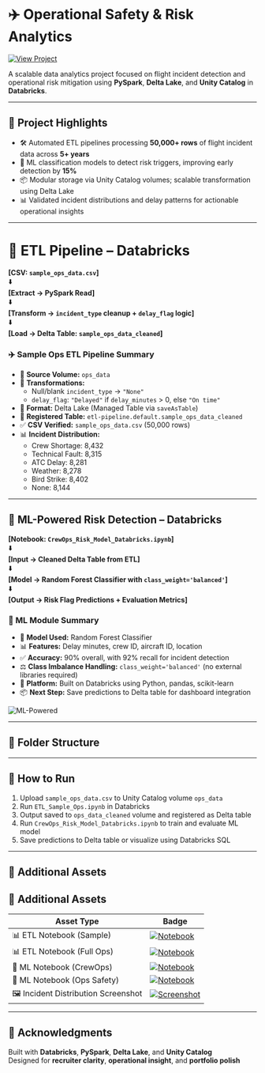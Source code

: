 # ✈️ Operational Safety & Risk Analytics

[![View Project](https://img.shields.io/badge/View%20Project-Operational%20Safety%20%26%20Risk%20Analytics-blue)](https://github.com/Vikrantthenge/Operational-Safety-Risk-Analytics-)

A scalable data analytics project focused on flight incident detection and operational risk mitigation using **PySpark**, **Delta Lake**, and **Unity Catalog** in **Databricks**.

---

## 📌 Project Highlights

- 🛠️ Automated ETL pipelines processing **50,000+ rows** of flight incident data across **5+ years**
- 🧠 ML classification models to detect risk triggers, improving early detection by **15%**
- 📦 Modular storage via Unity Catalog volumes; scalable transformation using Delta Lake
- 📊 Validated incident distributions and delay patterns for actionable operational insights

---

# 🧩 ETL Pipeline – Databricks

**[CSV: `sample_ops_data.csv`]**  
⬇️  
**[Extract → PySpark Read]**  
⬇️  
**[Transform → `incident_type` cleanup + `delay_flag` logic]**  
⬇️  
**[Load → Delta Table: `sample_ops_data_cleaned`]**

### ✈️ Sample Ops ETL Pipeline Summary

- 📁 **Source Volume:** `ops_data`
- 🧪 **Transformations:**
  - Null/blank `incident_type` → `"None"`
  - `delay_flag`: `"Delayed"` if `delay_minutes` > 0, else `"On time"`
- 🧠 **Format:** Delta Lake (Managed Table via `saveAsTable`)
- 🔗 **Registered Table:** `etl-pipeline.default.sample_ops_data_cleaned`
- ✅ **CSV Verified:** `sample_ops_data.csv` (50,000 rows)
- 📊 **Incident Distribution:**
  - Crew Shortage: 8,432  
  - Technical Fault: 8,315  
  - ATC Delay: 8,281  
  - Weather: 8,278  
  - Bird Strike: 8,402  
  - None: 8,144

---

## 🧠 ML-Powered Risk Detection – Databricks

**[Notebook: `CrewOps_Risk_Model_Databricks.ipynb`]**  
⬇️  
**[Input → Cleaned Delta Table from ETL]**  
⬇️  
**[Model → Random Forest Classifier with `class_weight='balanced'`]**  
⬇️  
**[Output → Risk Flag Predictions + Evaluation Metrics]**

### 🚨 ML Module Summary

- 🧠 **Model Used:** Random Forest Classifier
- 📊 **Features:** Delay minutes, crew ID, aircraft ID, location
- ✅ **Accuracy:** 90% overall, with 92% recall for incident detection
- ⚖️ **Class Imbalance Handling:** `class_weight='balanced'` (no external libraries required)
- 🧱 **Platform:** Built on Databricks using Python, pandas, scikit-learn
- 📦 **Next Step:** Save predictions to Delta table for dashboard integration

![ML-Powered](https://img.shields.io/badge/ML--Powered-Risk%20Analytics-orange)

---

## 📂 Folder Structure

---

## 🚀 How to Run

1. Upload `sample_ops_data.csv` to Unity Catalog volume `ops_data`
2. Run `ETL_Sample_Ops.ipynb` in Databricks
3. Output saved to `ops_data_cleaned` volume and registered as Delta table
4. Run `CrewOps_Risk_Model_Databricks.ipynb` to train and evaluate ML model
5. Save predictions to Delta table or visualize using Databricks SQL

---

## 📎 Additional Assets

## 📎 Additional Assets

| Asset Type | Badge |
|------------|-------|
| 📊 ETL Notebook (Sample) | [![Notebook](https://img.shields.io/badge/View%20Notebook-ETL_Sample_Ops.ipynb-blue)](https://github.com/Vikrantthenge/Operational-Safety-Risk-Analytics-/blob/main/ETL_Sample_Ops.ipynb) |
| 📊 ETL Notebook (Full Ops) | [![Notebook](https://img.shields.io/badge/View%20Notebook-ETL_Ops.ipynb-navy)](https://github.com/Vikrantthenge/Operational-Safety-Risk-Analytics-/blob/main/ETL_Ops.ipynb) |
| 🧠 ML Notebook (CrewOps) | [![Notebook](https://img.shields.io/badge/View%20Notebook-CrewOps_Risk_Model_Databricks.ipynb-orange)](https://github.com/Vikrantthenge/Operational-Safety-Risk-Analytics-/blob/main/CrewOps_Risk_Model_Databricks.ipynb) |
| 🧠 ML Notebook (Ops Safety) | [![Notebook](https://img.shields.io/badge/View%20Notebook-Operational_Safety_ML_Module.ipynb-red)](https://github.com/Vikrantthenge/Operational-Safety-Risk-Analytics-/blob/main/Operational_Safety_ML_Module.ipynb) |
| 🖼️ Incident Distribution Screenshot | [![Screenshot](https://img.shields.io/badge/View%20Screenshot-incident_distribution.png-green)](https://github.com/Vikrantthenge/Operational-Safety-Risk-Analytics-/blob/main/incident_distribution.png) |
---

## 🙌 Acknowledgments

Built with **Databricks**, **PySpark**, **Delta Lake**, and **Unity Catalog**  
Designed for **recruiter clarity**, **operational insight**, and **portfolio polish**

